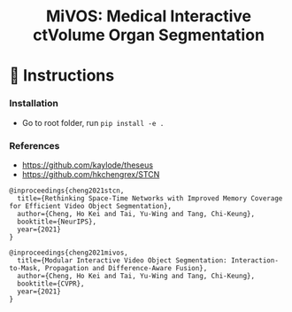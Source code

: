 # <p align="center"> MiVOS: Medical Interactive ctVolume Organ Segmentation </p>

# :pencil: Instructions

### Installation
- Go to root folder, run `pip install -e .`


### References

- https://github.com/kaylode/theseus
- https://github.com/hkchengrex/STCN

```
@inproceedings{cheng2021stcn,
  title={Rethinking Space-Time Networks with Improved Memory Coverage for Efficient Video Object Segmentation},
  author={Cheng, Ho Kei and Tai, Yu-Wing and Tang, Chi-Keung},
  booktitle={NeurIPS},
  year={2021}
}

@inproceedings{cheng2021mivos,
  title={Modular Interactive Video Object Segmentation: Interaction-to-Mask, Propagation and Difference-Aware Fusion},
  author={Cheng, Ho Kei and Tai, Yu-Wing and Tang, Chi-Keung},
  booktitle={CVPR},
  year={2021}
}
```